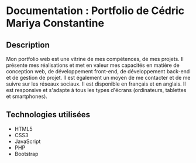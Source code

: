 # Documentation : Portfolio de Cédric Mariya Constantine
## Description
Mon portfolio web est une vitrine de mes compétences, de mes projets. Il présente mes réalisations et met en valeur mes capacités en matière de conception web, de développement front-end, de développement back-end et de gestion de projet. Il est également un moyen de me contacter et de me suivre sur les réseaux sociaux. Il est disponible en français et en anglais. Il est responsive et s'adapte à tous les types d'écrans (ordinateurs, tablettes et smartphones).

## Technologies utilisées
- HTML5
- CSS3
- JavaScript
- PHP
- Bootstrap

[//]: # (## Utilisation)

[//]: # (Si vous avez installé mon Portfolio, vous pouvez ouvrir le fichier 'index.html' du dossier 'fr' pour la version française et 'eng' pour la version anglaise dans votre navigateur web.)

[//]: # (### Informations complémentaires concernant les fichiers du Portfolio)

[//]: # (- Le dossier 'style' contient les fichiers CSS du Portfolio.)

[//]: # (    - Le fichier 'style.css' est le fichier CSS principal du Portfolio.)

[//]: # (    - Le fichier 'fonts.css' est le fichier CSS de Fonts avec l'initialisation des polices utilisées dans le Portfolio.)

[//]: # (    - Le fichier 'animation.css' est le fichier CSS de l'animation des éléments du Portfolio.)

[//]: # (- Le dossier 'fonts' contient les polices de caractères utilisées dans le Portfolio.)

[//]: # (    - Le fichier '[Birds-of-Paradise-Font.ttf]&#40;https://www.dafont.com/birds-of-paradise.font&#41;' est la police de caractères utilisée pour le titre principal du Portfolio.)

[//]: # (    - Le fichier '[Blaster-Font.otf]&#40;https://www.dafont.com/blaster-6.font&#41;' est la police de caractères utilisée pour le titre des sections du Portfolio.)

[//]: # (- Le dossier 'script' contient le fichier JavaScript du Portfolio.)

[//]: # (    - Le fichier 'script.js' est le fichier JavaScript principal du Portfolio.)

[//]: # (- Le dossier 'img' contient les images utilisées dans le Portfolio.)

[//]: # (    - Le fichier 'favicon.png' est l'icône du Portfolio.)

[//]: # (    - Les autres fichiers sont les images utilisées dans le Portfolio.)

[//]: # (    - Le dossier 'projects' contient les images des projets du Portfolio.)

[//]: # (    - Le dossier 'languages' contient les images des langages de programmation présentés dans le Portfolio.)

[//]: # (    - Le dossier 'navbar' contient les images de la barre de navigation du Portfolio.)

[//]: # (    - Le dossier 'software' contient les images des logiciels présentés dans le Portfolio.)

[//]: # (- Le dossier 'doc' contient les documents utilisés dans le Portfolio.)

[//]: # (    - Le fichier 'CÉDRIC_MARIYA_CONSTANTINE_CV.pdf' est le fichier PDF de mon CV.)

[//]: # (    - Le fichier 'CÉDRIC_MARIYA CONSTANTINE_Lettre.pdf' est le fichier PDF de ma lettre de motivation générique.)

[//]: # (- Le dossier 'video' contient les vidéos utilisées dans le Portfolio.)

[//]: # (    - Le fichier 'BDB-complet.mp4' est le fichier vidéo de présentation du jeu "Bataille de Boules".)

[//]: # (    - Le fichier 'BDB-variantes.mp4' est le fichier vidéo de présentation des variantes du jeu "Bataille de Boules".)

[//]: # (- Le fichier 'README.md' est le fichier de description du Portfolio que vous le lisez actuellement ;&#41;.)

[//]: # (- Les dossiers 'fr' et 'eng' contiennent exactement, mais l'un est en français et l'autre en anglais, les mêmes fichiers du Portfolio :)

[//]: # (    - Le fichier 'index.html' est le fichier HTML principal du Portfolio.)

[//]: # (    - Le fichier 'mentions-legales.html' ou 'legal-notice.html' est le fichier HTML des mentions légales du Portfolio.)

[//]: # (    - Le fichier 'contact.php' est le fichier PHP d'envoi de mail du Portfolio. Cette page n'est pas visible par l'utilisateur.)

